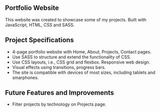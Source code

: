 ## Portfolio Website

This website was created to showcase some of my projects. Built with JavaScript, HTML, CSS and SASS.

## Project Specifications

- 4-page portfolio website with Home, About, Projects, Contact pages.
- Use SASS to structure and extend the functionality of CSS.
- Use CSS layouts, i.e., CSS grid and flexbox. Responsive web design.
- Visual effects using transitions, progress bars.
- The site is compatible with devices of most sizes, including tablets and smarphones.

## Future Features and Improvements

- Filter projects by technology on Projects page.
